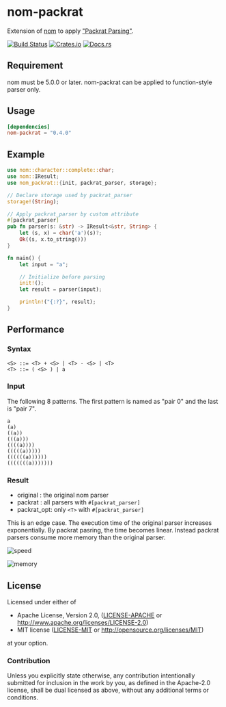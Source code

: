 # nom-packrat
Extension of [nom](https://github.com/Geal/nom) to apply ["Packrat Parsing"](https://en.wikipedia.org/wiki/Parsing_expression_grammar#Implementing_parsers_from_parsing_expression_grammars).

[![Build Status](https://dev.azure.com/dalance/nom-packrat/_apis/build/status/dalance.nom-packrat?branchName=master)](https://dev.azure.com/dalance/nom-packrat/_build/latest?definitionId=1&branchName=master)
[![Crates.io](https://img.shields.io/crates/v/nom-packrat.svg)](https://crates.io/crates/nom-packrat)
[![Docs.rs](https://docs.rs/nom-packrat/badge.svg)](https://docs.rs/nom-packrat)

## Requirement

nom must be 5.0.0 or later.
nom-packrat can be applied to function-style parser only.

## Usage

```Cargo.toml
[dependencies]
nom-packrat = "0.4.0"
```

## Example

```rust
use nom::character::complete::char;
use nom::IResult;
use nom_packrat::{init, packrat_parser, storage};

// Declare storage used by packrat_parser
storage!(String);

// Apply packrat_parser by custom attribute
#[packrat_parser]
pub fn parser(s: &str) -> IResult<&str, String> {
    let (s, x) = char('a')(s)?;
    Ok((s, x.to_string()))
}

fn main() {
    let input = "a";

    // Initialize before parsing
    init!();
    let result = parser(input);

    println!("{:?}", result);
}
```

## Performance

### Syntax

```
<S> ::= <T> + <S> | <T> - <S> | <T>
<T> ::= ( <S> ) | a
```

### Input

The following 8 patterns.
The first pattern is named as "pair 0" and the last is "pair 7".

```
a
(a)
((a))
(((a)))
((((a))))
(((((a)))))
((((((a))))))
(((((((a)))))))
```

### Result

 * original   : the original nom parser
 * packrat    : all parsers with `#[packrat_parser]`
 * packrat_opt: only `<T>` with `#[packrat_parser]`

This is an edge case. The execution time of the original parser increases exponentially.
By packrat pasring, the time becomes linear.
Instead packrat parsers consume more memory than the original parser.

![speed](https://user-images.githubusercontent.com/4331004/61628860-6634a280-acbe-11e9-9e7b-abbc75bef355.png)

![memory](https://user-images.githubusercontent.com/4331004/61628911-7ba9cc80-acbe-11e9-9306-d1cc24f4a126.png)


## License

Licensed under either of

 * Apache License, Version 2.0, ([LICENSE-APACHE](LICENSE-APACHE) or http://www.apache.org/licenses/LICENSE-2.0)
 * MIT license ([LICENSE-MIT](LICENSE-MIT) or http://opensource.org/licenses/MIT)

at your option.

### Contribution

Unless you explicitly state otherwise, any contribution intentionally
submitted for inclusion in the work by you, as defined in the Apache-2.0
license, shall be dual licensed as above, without any additional terms or
conditions.
